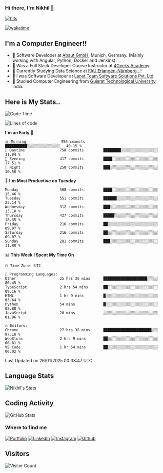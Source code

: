 ### Hi there, I'm Nikhil 👋

[![hits](https://hits.sh/github.com/silentsoft/hits.svg?color=2311cc)](https://hits.sh/github.com/silentsoft/hits/)

[![wakatime](https://wakatime.com/badge/user/369b6a3a-7953-4ff9-b7c7-be53d0a7ccc6.svg)](https://wakatime.com/@369b6a3a-7953-4ff9-b7c7-be53d0a7ccc6)

## I'm a  Computer Engineer!!

- 🌱 Software Developer at [Abaut GmbH](https://www.abaut.de/), Munich, Germany. (Mainly working with Angular, Python, Docker and Jenkins).
- 🌱 Was a Full Stack Developer Course Instructor at [4Geeks Academy](https://4geeks.com/).
- 🌱 Currently Studying Data Science at [FAU Erlangen-Nürnberg](https://www.fau.de/)...!
- 🌱 I was Software Developer at [Lanet Team Software Solutions Pvt. Ltd](https://lanetteam.com/).
- 🌱 Studied Computer Engineering from [Gujarat Technological University](https://www.gtu.ac.in/), India.

<h2>Here is My Stats..</h2>

<!--START_SECTION:waka-->
![Code Time](http://img.shields.io/badge/Code%20Time-755%20hrs%2038%20mins-blue)

![Lines of code](https://img.shields.io/badge/From%20Hello%20World%20I%27ve%20Written-17.6%20million%20lines%20of%20code-blue)

**I'm an Early 🐤** 

```text
🌞 Morning                956 commits         ██████████░░░░░░░░░░░░░░░   40.15 % 
🌆 Daytime                758 commits         ████████░░░░░░░░░░░░░░░░░   31.84 % 
🌃 Evening                417 commits         ████░░░░░░░░░░░░░░░░░░░░░   17.51 % 
🌙 Night                  250 commits         ███░░░░░░░░░░░░░░░░░░░░░░   10.50 % 
```
📅 **I'm Most Productive on Tuesday** 

```text
Monday                   368 commits         ████░░░░░░░░░░░░░░░░░░░░░   15.46 % 
Tuesday                  551 commits         ██████░░░░░░░░░░░░░░░░░░░   23.14 % 
Wednesday                312 commits         ███░░░░░░░░░░░░░░░░░░░░░░   13.10 % 
Thursday                 437 commits         █████░░░░░░░░░░░░░░░░░░░░   18.35 % 
Friday                   216 commits         ██░░░░░░░░░░░░░░░░░░░░░░░   09.07 % 
Saturday                 216 commits         ██░░░░░░░░░░░░░░░░░░░░░░░   09.07 % 
Sunday                   281 commits         ███░░░░░░░░░░░░░░░░░░░░░░   11.80 % 
```


📊 **This Week I Spent My Time On** 

```text
🕑︎ Time Zone: UTC

💬 Programming Languages: 
Other                    25 hrs 30 mins      ████████████████████░░░░░   80.45 % 
TypeScript               2 hrs 54 mins       ██░░░░░░░░░░░░░░░░░░░░░░░   09.16 % 
HTML                     1 hr 9 mins         █░░░░░░░░░░░░░░░░░░░░░░░░   03.64 % 
Python                   54 mins             █░░░░░░░░░░░░░░░░░░░░░░░░   02.88 % 
JavaScript               20 mins             ░░░░░░░░░░░░░░░░░░░░░░░░░   01.06 % 

🔥 Editors: 
Chrome                   27 hrs 38 mins      ██████████████████████░░░   87.18 % 
WebStorm                 2 hrs 9 mins        ██░░░░░░░░░░░░░░░░░░░░░░░   06.81 % 
VS Code                  1 hr 54 mins        ██░░░░░░░░░░░░░░░░░░░░░░░   06.02 % 
```


 Last Updated on 26/01/2025 00:38:47 UTC
<!--END_SECTION:waka-->

<h2>Language Stats</h2>

[![Nikhil's Stats](https://github-readme-stats.vercel.app/api/wakatime?username=nikhilmaguwala&layout=compact&title=Stats)](https://github.com/nikhilmaguwala)


<h2>Coding Activity</h2>

<p><img src="https://wakatime.com/share/@nikhilmaguwala/7dd532b8-3e5e-4c26-8c46-68cc27712a92.svg" alt="GitHub Stats"></p>

<h3>Where to find me</h3>
<p>
    <a href="https://www.nikhilmaguwala.vercel.app" target="_blank"><img alt="Portfolio" src="https://img.shields.io/badge/portfolio-%23000000.svg?&style=for-the-    badge&logo=About.me&logoColor=white" /></a>
    <a href="https://www.linkedin.com/in/nikhil-maguwala" target="_blank"><img alt="LinkedIn" src="https://img.shields.io/badge/linkedin-%230077B5.svg?&style=for-the-badge&logo=linkedin&logoColor=white" /></a> 
    <a href="https://www.instagram.com/nikhil_maguwala/" target="_blank"><img alt="Instagram" src="https://img.shields.io/badge/instagram-%23E4405F.svg?&style=for-the-badge&logo=instagram&logoColor=white" /></a>
    <a href="https://github.com/nikhilmaguwala" target="_blank"><img alt="Github" src="https://img.shields.io/badge/GitHub-%2312100E.svg?&style=for-the-badge&logo=Github&logoColor=white" /></a>
</p>


<h2>Visitors</h2>

![Visitor Count](https://profile-counter.glitch.me/nikhilmaguwala/count.svg)

[website]: https://nikhilmaguwala.github.io/
[instagram]: https://www.instagram.com/nikhil_maguwala/
[linkedin]: https://www.linkedin.com/in/nikhil-maguwala/

